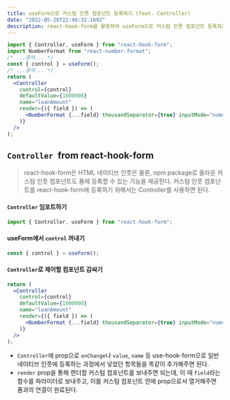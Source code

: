 ```yaml
---
title: useForm으로 커스텀 인풋 컴포넌트 등록하기 (feat. Controller)
date: "2022-05-28T22:40:32.169Z"
description: react-hook-form을 활용하여 useForm으로 커스텀 인풋 컴포넌트 등록하는 방법에 대해 알아보자
---
```


```jsx
import { Controller, useForm } from "react-hook-form";
import NumberFormat from "react-number-format";
/* ...중략... */
const { control } = useForm();
/* ...중략... */
return (
  <Controller
    control={control}
    defaultValue={1000000}
    name="loanAmount"
    render={({ field }) => (
      <NumberFormat {...field} thousandSeparator={true} inputMode="numeric" />
    )}
  />
);
```

## `Controller `from react-hook-form

> react-hook-form은 HTML 네이티브 인풋은 물론, npm package로 올라온 커스텀 인풋 컴포넌트도 폼에 등록할 수 있는 기능을 제공한다. 커스텀 인풋 컴포넌트를 react-hook-form에 등록하기 위해서는 Controller를 사용하면 된다.

#### `Controller` 임포트하기

```javascript
import { Controller, useForm } from "react-hook-form";
```

#### useForm에서 `control` 꺼내기

```javascript
const { control } = useForm();
```

#### `Controller`로 제어할 컴포넌트 감싸기

```jsx
return (
  <Controller
    control={control}
    defaultValue={1000000}
    name="loanAmount"
    render={({ field }) => (
      <NumberFormat {...field} thousandSeparator={true} inputMode="numeric" />
    )}
  />
);
```

- `Controller`에 prop으로 `onChange`나 `value`, `name` 등 use-hook-form으로 일반 네이티브 인풋에 등록하는 과정에서 넣었던 항목들을 똑같이 추가해주면 된다.
- `render` prop을 통해 렌더할 커스텀 컴포넌트를 보내주면 되는데, 이 때 `field`라는 함수를 파라미터로 보내주고, 이를 커스텀 컴포넌트 안에 prop으로서 열거해주면 폼과의 연결이 완료된다.
